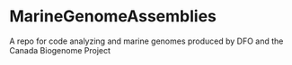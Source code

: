 # MarineGenomeAssemblies
A repo for code analyzing and marine genomes produced by DFO and the Canada Biogenome Project
